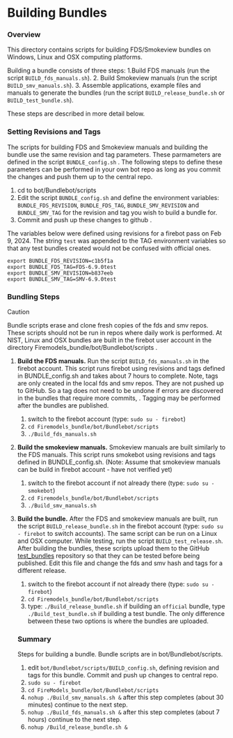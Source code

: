
#  Building Bundles

### Overview

This directory contains scripts for building FDS/Smokeview bundles on Windows, Linux and OSX computing platforms. 

Building a bundle consists of three steps: 
  1.Build FDS manuals (run the script `BUILD_fds_manuals.sh`).
  2. Build Smokeview manuals (run the script `BUILD_smv_manuals.sh`). 
  3. Assemble applications, example files and manuals to generate the bundles (run the script `BUILD_release_bundle.sh` or `BUILD_test_bundle.sh`).

These steps are described in more detail below.

### Setting Revisions and Tags  

The scripts for building FDS and Smokeview manuals and building the bundle use the same revision and tag parameters.  These parmameters are defined in the script `BUNDLE_config.sh` .  The following steps to define these parameters can be performed in your own bot repo as long as you commit the changes and push them up to the central repo.
1. cd to bot/Bundlebot/scripts
2. Edit the script `BUNDLE_config.sh` and define the environment variables: `BUNDLE_FDS_REVISION`, `BUNDLE_FDS_TAG`, `BUNDLE_SMV_REVISION` and `BUNDLE_SMV_TAG` for the revision and tag you wish to build a bundle for.
3. Commit and push up these changes to github .

The variables below were defined using revisions for a firebot pass on Feb 9, 2024. The string `test` was appended to the TAG environment variables so that any test bundles created would not be confused with official ones.
```
export BUNDLE_FDS_REVISION=c1b5f1a
export BUNDLE_FDS_TAG=FDS-6.9.0test
export BUNDLE_SMV_REVISION=b837eeb
export BUNDLE_SMV_TAG=SMV-6.9.0test
```

### Bundling Steps

> [!CAUTION]
> Bundle scripts erase and clone fresh copies of the fds and smv repos. These scripts should not be run in repos where daily work is performed.  At NIST, Linux and OSX bundles are built in the firebot user account in the directory Firemodels_bundle/bot/Bundlebot/scripts . 

1. **Build the FDS manuals.** Run the script `BUILD_fds_manuals.sh` in the firebot account.  This script runs firebot using revisions and tags defined in BUNDLE_config.sh and takes about 7 hours to complete.  Note, tags are only created in the local fds and smv repos.  They are not pushed up to GitHub. So a tag does not need to be undone if errors are discovered in the bundles that require more commits, . Tagging may be performed after the bundles are published.
   1. switch to the firebot account (type: `sudo su - firebot`)
   2. `cd Firemodels_bundle/bot/Bundlebot/scripts`
   3. `./Build_fds_manuals.sh`
    
2. **Build the smokeview manuals.** Smokeview manuals are built similarly to the FDS manuals. This script runs smokebot using revisions and tags defined in BUNDLE_config.sh. (Note: Assume that smokeview manuals can be build in firebot account - have not verified yet)
   1. switch to the firebot account if not already there (type: `sudo su - smokebot`)
   2. `cd Firemodels_bundle/bot/Bundlebot/scripts`
   3. `./Build_smv_manuals.sh`

3. **Build the bundle.**  After the FDS and smokeview manuals are built, run the script `BUILD_release_bundle.sh` in the firebot account (type: `sudo su - firebot` to switch accounts).  The same script can be run on a Linux and OSX computer.  While testing, run the script `BUILD_test_release.sh`. After building the bundles, these scripts upload them to the GitHub [test_bundles](https://github.com/firemodels/test_bundles) repository so that they can be tested before being published.  Edit this file and change the fds and smv hash and tags for a different release.
   1. switch to the firebot account if not already there (type: `sudo su - firebot`)
   2. `cd Firemodels_bundle/bot/Bundlebot/scripts`
   3. type: `./Build_release_bundle.sh` if building an `official` bundle, type `./Build_test_bundle.sh` if building a test bundle.  The only difference between these two options is where the bundles are uploaded.
  
   ### Summary

   Steps for building a bundle. Bundle scripts are in bot/Bundlebot/scripts.

   1. edit `bot/Bundlebot/scripts/BUILD_config.sh`, defining revision and tags for this bundle.  Commit and push up changes to central repo.
   2. `sudo su - firebot`
   3. `cd FireModels_bundle/bot/Bundlebot/scripts`
   4. `nohup ./Build_smv_manuals.sh &`
   after this step completes (about 30 minutes) continue to the next step.
   6. `nohup ./Build_fds_manuals.sh &`
   after this step completes (about 7 hours) continue to the next step.
   8. `nohup /Build_release_bundle.sh &`
 




